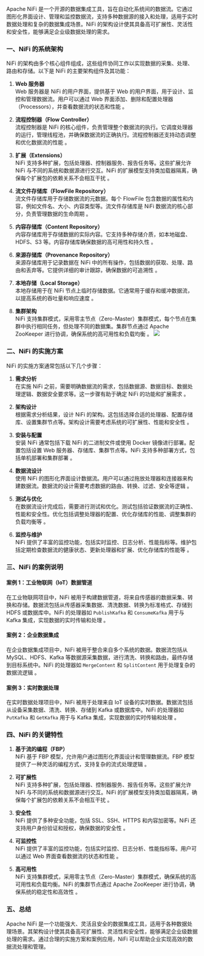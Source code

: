 Apache NiFi 是一个开源的数据集成工具，旨在自动化系统间的数据流。它通过图形化界面设计、管理和监控数据流，支持多种数据源的接入和处理，适用于实时数据处理和复杂的数据集成场景。NiFi 的架构设计使其具备高可扩展性、灵活性和安全性，能够满足企业级数据处理的需求。

### 一、NiFi 的系统架构

NiFi 的架构由多个核心组件组成，这些组件协同工作以实现数据的采集、处理、路由和存储。以下是 NiFi 的主要架构组件及其功能：

1. **Web 服务器**  
   Web 服务器是 NiFi 的用户界面，提供基于 Web 的用户界面，用于设计、监控和管理数据流。用户可以通过 Web 界面添加、删除和配置处理器（Processors），并查看数据流的状态和性能 。

2. **流程控制器（Flow Controller）**  
   流程控制器是 NiFi 的核心组件，负责管理整个数据流的执行。它调度处理器的运行，管理线程池，并确保数据流的正确执行。流程控制器还支持动态调整和优化数据流的性能 。

3. **扩展（Extensions）**  
   NiFi 支持多种扩展，包括处理器、控制器服务、报告任务等。这些扩展允许 NiFi 与不同的系统和数据源进行交互。NiFi 的扩展模型支持类加载器隔离，确保每个扩展包的依赖关系不会相互干扰 。

4. **流文件存储库（FlowFile Repository）**  
   流文件存储库用于存储数据流的元数据。每个 FlowFile 包含数据的属性和内容，例如文件名、大小、内容类型等。流文件存储库是 NiFi 数据流的核心部分，负责管理数据的生命周期 。

5. **内容存储库（Content Repository）**  
   内容存储库用于存储数据的实际内容。它支持多种存储介质，如本地磁盘、HDFS、S3 等。内容存储库确保数据的高可用性和持久性 。

6. **来源存储库（Provenance Repository）**  
   来源存储库用于记录数据在 NiFi 中的所有操作，包括数据的获取、处理、路由和丢弃等。它提供详细的审计跟踪，确保数据的可追溯性 。

7. **本地存储（Local Storage）**  
   本地存储用于在 NiFi 节点上临时存储数据。它通常用于缓存和缓冲数据流，以提高系统的吞吐量和响应速度 。

8. **集群架构**  
   NiFi 支持集群模式，采用零主节点（Zero-Master）集群模式，每个节点在集群中执行相同任务，但处理不同的数据集。集群节点通过 Apache ZooKeeper 进行协调，确保系统的高可用性和负载均衡 。
![](https://metaso-static.oss-cn-beijing.aliyuncs.com/metaso/pdf2texts_reading_mode/figures/80389159-e7f2-4784-9e3f-6ba2872a1e32/88_1.jpg)

### 二、NiFi 的实施方案

NiFi 的实施方案通常包括以下几个步骤：

1. **需求分析**  
   在实施 NiFi 之前，需要明确数据流的需求，包括数据源、数据目标、数据处理逻辑、数据安全要求等。这一步骤有助于确定 NiFi 的功能和扩展需求 。

2. **架构设计**  
   根据需求分析结果，设计 NiFi 的架构。这包括选择合适的处理器、配置存储库、设置集群节点等。架构设计需要考虑系统的可扩展性、性能和安全性 。

3. **安装与配置**  
   安装 NiFi 通常包括下载 NiFi 的二进制文件或使用 Docker 镜像进行部署。配置包括设置 Web 服务器、存储库、集群节点等。NiFi 支持多种部署方式，包括单机部署和集群部署 。

4. **数据流设计**  
   使用 NiFi 的图形化界面设计数据流。用户可以通过拖放处理器和连接器来构建数据流。数据流的设计需要考虑数据的路由、转换、过滤、安全等逻辑 。

5. **测试与优化**  
   在数据流设计完成后，需要进行测试和优化。测试包括验证数据流的正确性、性能和安全性。优化包括调整处理器的配置、优化存储库的性能、调整集群的负载均衡等 。

6. **监控与维护**  
   NiFi 提供了丰富的监控功能，包括实时监控、日志分析、性能指标等。维护包括定期检查数据流的健康状态、更新处理器和扩展、优化存储库的性能等 。

### 三、NiFi 的案例说明

#### 案例 1：工业物联网（IoT）数据管道  
在工业物联网项目中，NiFi 被用于构建数据管道，将来自传感器的数据采集、转换和存储。数据流包括从传感器采集数据、清洗数据、转换为标准格式、存储到 HDFS 或数据库中。NiFi 的处理器如 `PublishKafka` 和 `ConsumeKafka` 用于与 Kafka 集成，实现数据的实时传输和处理 。

#### 案例 2：企业数据集成  
在企业数据集成项目中，NiFi 被用于整合来自多个系统的数据。数据流包括从 MySQL、HDFS、Kafka 等数据源采集数据，进行清洗、转换和路由，最终存储到目标系统中。NiFi 的处理器如 `MergeContent` 和 `SplitContent` 用于处理复杂的数据流逻辑 。

#### 案例 3：实时数据处理  
在实时数据处理项目中，NiFi 被用于处理来自 IoT 设备的实时数据。数据流包括从设备采集数据、清洗、转换、存储到 Kafka 或数据库中。NiFi 的处理器如 `PutKafka` 和 `GetKafka` 用于与 Kafka 集成，实现数据的实时传输和处理 。

### 四、NiFi 的关键特性

1. **基于流的编程（FBP）**  
   NiFi 基于 FBP 模型，允许用户通过图形化界面设计和管理数据流。FBP 模型提供了一种灵活的编程方式，支持复杂的流式处理逻辑 。

2. **可扩展性**  
   NiFi 支持多种扩展，包括处理器、控制器服务、报告任务等。这些扩展允许 NiFi 与不同的系统和数据源进行交互。NiFi 的扩展模型支持类加载器隔离，确保每个扩展包的依赖关系不会相互干扰 。

3. **安全性**  
   NiFi 提供了多种安全功能，包括 SSL、SSH、HTTPS 和内容加密等。NiFi 还支持用户身份验证和授权，确保数据的安全性 。

4. **可监控性**  
   NiFi 提供了丰富的监控功能，包括实时监控、日志分析、性能指标等。用户可以通过 Web 界面查看数据流的状态和性能 。

5. **高可用性**  
   NiFi 支持集群模式，采用零主节点（Zero-Master）集群模式，确保系统的高可用性和负载均衡。NiFi 的集群节点通过 Apache ZooKeeper 进行协调，确保系统的稳定性和高效性 。

### 五、总结

Apache NiFi 是一个功能强大、灵活且安全的数据集成工具，适用于各种数据处理场景。其架构设计使其具备高可扩展性、灵活性和安全性，能够满足企业级数据处理的需求。通过合理的实施方案和案例应用，NiFi 可以帮助企业实现高效的数据流处理和管理。



